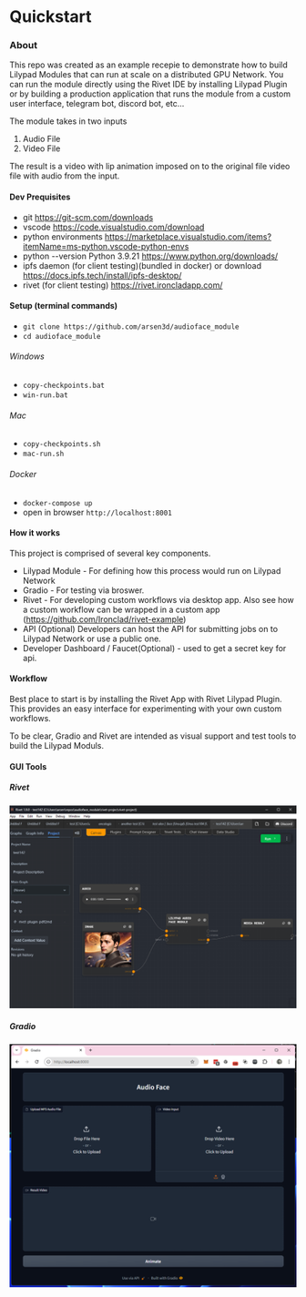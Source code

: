 # Quickstart

### About
This repo was created as an example recepie to demonstrate how to build Lilypad Modules that can run at scale on a distributed GPU Network. You can run the module directly using the Rivet IDE by installing Lilypad Plugin or by building a production application that runs the module from a custom user interface, telegram bot, discord bot, etc...

The module takes in two inputs 
1. Audio File
2. Video File

The result is a video with lip animation imposed on to the original file video file with audio from the input.


#### Dev Prequisites
* git https://git-scm.com/downloads
* vscode https://code.visualstudio.com/download
* python environments  https://marketplace.visualstudio.com/items?itemName=ms-python.vscode-python-envs
* python --version Python 3.9.21 https://www.python.org/downloads/
* ipfs daemon (for client testing)(bundled in docker) or download https://docs.ipfs.tech/install/ipfs-desktop/
* rivet (for client testing) https://rivet.ironcladapp.com/

#### Setup (terminal commands)

*  `git clone https://github.com/arsen3d/audioface_module`
*  `cd audioface_module`

###### Windows 
*  `copy-checkpoints.bat`
*  `win-run.bat`
###### Mac
*  `copy-checkpoints.sh`
*  `mac-run.sh`

###### Docker
*  `docker-compose up`
*  open in browser `http://localhost:8001`

#### How it works
This project is comprised of several key components.
* Lilypad Module - For defining how this process would run on Lilypad Network
* Gradio - For testing via broswer.
* Rivet - For developing custom workflows via desktop app. Also see how a custom workflow can be wrapped in a custom app (https://github.com/Ironclad/rivet-example)
* API (Optional) Developers can host the API for submitting jobs on to Lilypad Network or use a public one.
* Developer Dashboard / Faucet(Optional) - used to get a secret key for api. 


#### Workflow
Best place to start is by installing the Rivet App with Rivet Lilypad Plugin. This provides an easy interface for experimenting with your own custom workflows. 


To be clear, Gradio and Rivet are intended as visual support and test tools to build the Lilypad Moduls.

#### GUI Tools
##### Rivet
![Rivet](docs/images/rivet.png)
##### Gradio
![Rivet](docs/images/gradio.png)